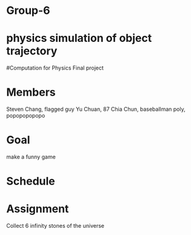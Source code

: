 # Group-6
# physics simulation of object trajectory
#Computation for Physics Final project
# Members
Steven Chang, flagged guy
Yu Chuan, 87
Chia Chun, baseballman 
poly, popopopopopo
# Goal
make a funny game
# Schedule
# Assignment
Collect 6 infinity stones of the universe
